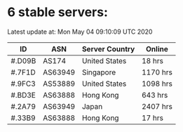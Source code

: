 # 6 stable servers:

Latest update at: Mon May 04 09:10:09 UTC 2020

| ID | ASN | Server Country | Online |
| -- | --- | -------------- | ------ |
| #.D09B | AS174 | United States | 18 hrs |
| #.7F1D | AS63949 | Singapore | 1170 hrs |
| #.9FC3 | AS53889 | United States | 1098 hrs |
| #.BD3E | AS63888 | Hong Kong | 643 hrs |
| #.2A79 | AS63949 | Japan | 2407 hrs |
| #.33B9 | AS63888 | Hong Kong | 17 hrs |


